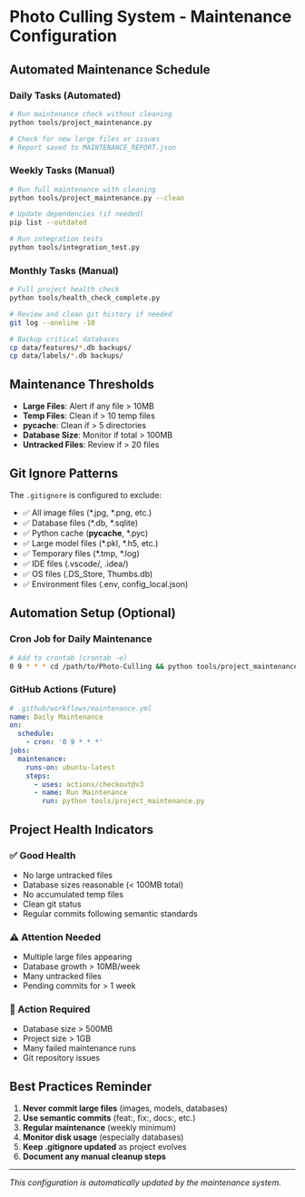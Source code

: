 # Photo Culling System - Maintenance Configuration

## Automated Maintenance Schedule

### Daily Tasks (Automated)
```bash
# Run maintenance check without cleaning
python tools/project_maintenance.py

# Check for new large files or issues
# Report saved to MAINTENANCE_REPORT.json
```

### Weekly Tasks (Manual)
```bash
# Run full maintenance with cleaning
python tools/project_maintenance.py --clean

# Update dependencies (if needed)
pip list --outdated

# Run integration tests
python tools/integration_test.py
```

### Monthly Tasks (Manual)
```bash
# Full project health check
python tools/health_check_complete.py

# Review and clean git history if needed
git log --oneline -10

# Backup critical databases
cp data/features/*.db backups/
cp data/labels/*.db backups/
```

## Maintenance Thresholds

- **Large Files**: Alert if any file > 10MB
- **Temp Files**: Clean if > 10 temp files
- **__pycache__**: Clean if > 5 directories
- **Database Size**: Monitor if total > 100MB
- **Untracked Files**: Review if > 20 files

## Git Ignore Patterns

The `.gitignore` is configured to exclude:
- ✅ All image files (*.jpg, *.png, etc.)
- ✅ Database files (*.db, *.sqlite)
- ✅ Python cache (__pycache__, *.pyc)
- ✅ Large model files (*.pkl, *.h5, etc.)
- ✅ Temporary files (*.tmp, *.log)
- ✅ IDE files (.vscode/, .idea/)
- ✅ OS files (.DS_Store, Thumbs.db)
- ✅ Environment files (.env, config_local.json)

## Automation Setup (Optional)

### Cron Job for Daily Maintenance
```bash
# Add to crontab (crontab -e)
0 9 * * * cd /path/to/Photo-Culling && python tools/project_maintenance.py
```

### GitHub Actions (Future)
```yaml
# .github/workflows/maintenance.yml
name: Daily Maintenance
on:
  schedule:
    - cron: '0 9 * * *'
jobs:
  maintenance:
    runs-on: ubuntu-latest
    steps:
      - uses: actions/checkout@v3
      - name: Run Maintenance
        run: python tools/project_maintenance.py
```

## Project Health Indicators

### ✅ Good Health
- No large untracked files
- Database sizes reasonable (< 100MB total)
- No accumulated temp files
- Clean git status
- Regular commits following semantic standards

### ⚠️ Attention Needed
- Multiple large files appearing
- Database growth > 10MB/week
- Many untracked files
- Pending commits for > 1 week

### 🚨 Action Required
- Database size > 500MB
- Project size > 1GB
- Many failed maintenance runs
- Git repository issues

## Best Practices Reminder

1. **Never commit large files** (images, models, databases)
2. **Use semantic commits** (feat:, fix:, docs:, etc.)
3. **Regular maintenance** (weekly minimum)
4. **Monitor disk usage** (especially databases)
5. **Keep .gitignore updated** as project evolves
6. **Document any manual cleanup steps**

---

*This configuration is automatically updated by the maintenance system.*
